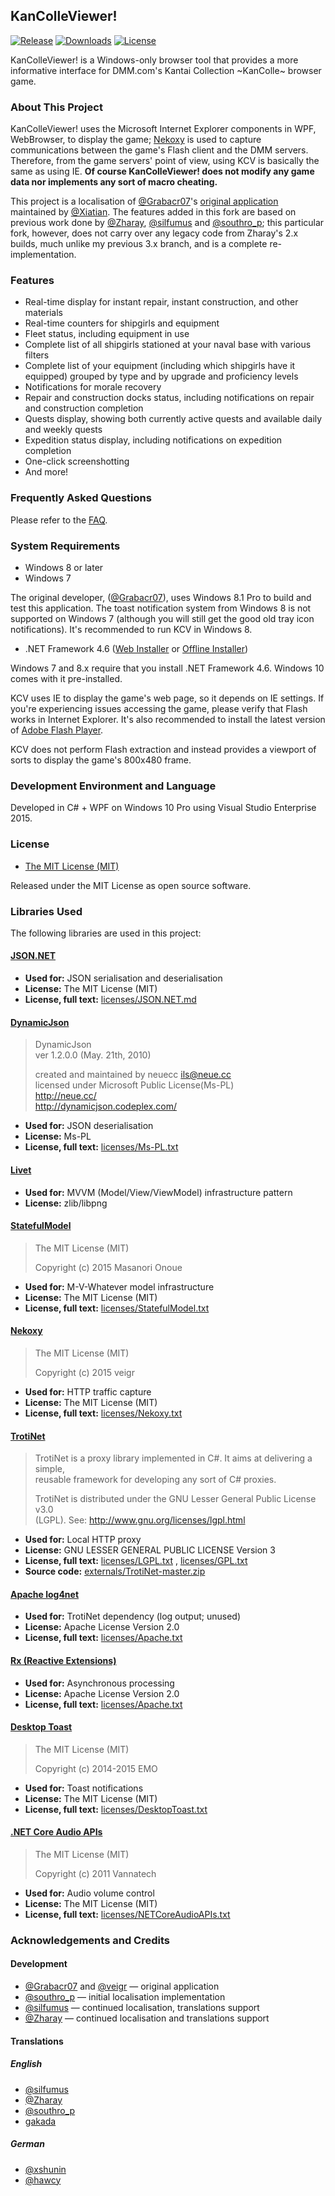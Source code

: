 ﻿KanColleViewer!
--

[![Release](https://img.shields.io/github/release/UncleClapton/KanColleViewer.svg?style=flat-square)](https://github.com/UncleClapton/KanColleViewer/releases/latest)
[![Downloads](https://img.shields.io/github/downloads/UncleClapton/KanColleViewer/latest/total.svg?style=flat-square)](https://github.com/UncleClapton/KanColleViewer/releases/latest)
[![License](https://img.shields.io/github/license/UncleClapton/KanColleViewer.svg?style=flat-square)](https://github.com/UncleClapton/KanColleViewer/blob/develop/LICENSE.txt)


KanColleViewer! is a Windows-only browser tool that provides a more informative interface for DMM.com's Kantai Collection ~KanColle~ browser game.

### About This Project

KanColleViewer! uses the Microsoft Internet Explorer components in WPF, WebBrowser, to display the game; [Nekoxy](https://github.com/veigr/Nekoxy) is used to capture communications between the game's Flash client and the DMM servers.
Therefore, from the game servers' point of view, using KCV is basically the same as using IE.
**Of course KanColleViewer! does not modify any game data nor implements any sort of macro cheating.**

This project is a localisation of [@Grabacr07](https://twitter.com/Grabacr07)'s [original application](http://grabacr.net/kancolleviewer) maintained by [@Xiatian](https://twitter.com/Xiatian). The features added in this fork are based on previous work done by [@Zharay](http://twitter.com/Zharay), [@silfumus](http://twitter.com/silfumus) and [@southro_p](https://twitter.com/southro_p); this particular fork, however, does not carry over any legacy code from Zharay's 2.x builds, much unlike my previous 3.x branch, and is a complete re-implementation.

### Features

* Real-time display for instant repair, instant construction, and other materials
* Real-time counters for shipgirls and equipment
* Fleet status, including equipment in use
* Complete list of all shipgirls stationed at your naval base with various filters
* Complete list of your equipment (including which shipgirls have it equipped) grouped by type and by upgrade and proficiency levels
* Notifications for morale recovery
* Repair and construction docks status, including notifications on repair and construction completion
* Quests display, showing both currently active quests and available daily and weekly quests
* Expedition status display, including notifications on expedition completion
* One-click screenshotting
* And more!

### Frequently Asked Questions
Please refer to the [FAQ](https://github.com/Yuubari/KanColleViewer/wiki/Frequently-Asked-Questions).

### System Requirements

* Windows 8 or later
* Windows 7

The original developer, ([@Grabacr07](https://twitter.com/Grabacr07)), uses Windows 8.1 Pro to build and test this application.
The toast notification system from Windows 8 is not supported on Windows 7 (although you will still get the good old tray icon notifications). It's recommended to run KCV in Windows 8.

* .NET Framework 4.6 ([Web Installer](https://www.microsoft.com/en-us/download/details.aspx?id=48130) or [Offline Installer](https://www.microsoft.com/en-us/download/details.aspx?id=48137))

Windows 7 and 8.x require that you install .NET Framework 4.6.
Windows 10 comes with it pre-installed.

KCV uses IE to display the game's web page, so it depends on IE settings. If you're experiencing issues accessing the game, please verify that Flash works in Internet Explorer. It's also recommended to install the latest version of [Adobe Flash Player](https://get.adobe.com/flashplayer/).

KCV does not perform Flash extraction and instead provides a viewport of sorts to display the game's 800x480 frame.



### Development Environment and Language

Developed in C# + WPF on Windows 10 Pro using Visual Studio Enterprise 2015.

### License

* [The MIT License (MIT)](LICENSE.txt)

Released under the MIT License as open source software.

### Libraries Used

The following libraries are used in this project:

#### [JSON.NET](http://www.newtonsoft.com/json)

* **Used for:** JSON serialisation and deserialisation
* **License:** The MIT License (MIT)
* **License, full text:** [licenses/JSON.NET.md](licenses/JSON.NET.md)

#### [DynamicJson](http://dynamicjson.codeplex.com/)

> DynamicJson  
> ver 1.2.0.0 (May. 21th, 2010)
>
> created and maintained by neuecc <ils@neue.cc>  
> licensed under Microsoft Public License(Ms-PL)  
> http://neue.cc/  
> http://dynamicjson.codeplex.com/

* **Used for:** JSON deserialisation
* **License:** Ms-PL
* **License, full text:** [licenses/Ms-PL.txt](licenses/Ms-PL.txt)

#### [Livet](http://ugaya40.hateblo.jp/entry/Livet)

* **Used for:** MVVM (Model/View/ViewModel) infrastructure pattern
* **License:** zlib/libpng

#### [StatefulModel](http://ugaya40.hateblo.jp/entry/StatefulModel)

> The MIT License (MIT)
>
> Copyright (c) 2015 Masanori Onoue

* **Used for:** M-V-Whatever model infrastructure
* **License:** The MIT License (MIT)
* **License, full text:** [licenses/StatefulModel.txt](licenses/StatefulModel.txt)

#### [Nekoxy](https://github.com/veigr/Nekoxy)

> The MIT License (MIT)
>
> Copyright (c) 2015 veigr

* **Used for:** HTTP traffic capture
* **License:** The MIT License (MIT)
* **License, full text:** [licenses/Nekoxy.txt](licenses/Nekoxy.txt)

#### [TrotiNet](https://github.com/krys-g/TrotiNet)

> TrotiNet is a proxy library implemented in C#. It aims at delivering a simple,  
> reusable framework for developing any sort of C# proxies.
>
> TrotiNet is distributed under the GNU Lesser General Public License v3.0  
> (LGPL). See: http://www.gnu.org/licenses/lgpl.html

* **Used for:** Local HTTP proxy
* **License:** GNU LESSER GENERAL PUBLIC LICENSE Version 3
* **License, full text:** [licenses/LGPL.txt](licenses/LGPL.txt) , [licenses/GPL.txt](licenses/GPL.txt)
* **Source code:** [externals/TrotiNet-master.zip](externals/TrotiNet-master.zip)

#### [Apache log4net](https://logging.apache.org/log4net/)

* **Used for:** TrotiNet dependency (log output; unused)
* **License:** Apache License Version 2.0
* **License, full text:** [licenses/Apache.txt](licenses/Apache.txt)

#### [Rx (Reactive Extensions)](https://rx.codeplex.com/)

* **Used for:** Asynchronous processing
* **License:** Apache License Version 2.0
* **License, full text:** [licenses/Apache.txt](licenses/Apache.txt)

#### [Desktop Toast](https://github.com/emoacht/DesktopToast)

> The MIT License (MIT)
>
> Copyright (c) 2014-2015 EMO

* **Used for:** Toast notifications
* **License:** The MIT License (MIT)
* **License, full text:** [licenses/DesktopToast.txt](licenses/DesktopToast.txt)

#### [.NET Core Audio APIs](https://netcoreaudio.codeplex.com/)

> The MIT License (MIT)
>
> Copyright (c) 2011 Vannatech

* **Used for:** Audio volume control
* **License:** The MIT License (MIT)
* **License, full text:** [licenses/NETCoreAudioAPIs.txt](licenses/NETCoreAudioAPIs.txt)

### Acknowledgements and Credits

#### Development
* [@Grabacr07](https://twitter.com/Grabacr07) and [@veigr](https://twitter.com/veigr) — original application
* [@southro_p](https://twitter.com/southro_p) — initial localisation implementation
* [@silfumus](http://twitter.com/silfumus) — continued localisation, translations support
* [@Zharay](http://twitter.com/Zharay) — continued localisation and translations support

#### Translations

##### English
* [@silfumus](http://twitter.com/silfumus)
* [@Zharay](http://twitter.com/Zharay)
* [@southro_p](https://twitter.com/southro_p)
* [gakada](https://github.com/gakada/)

##### German
* [@xshunin](https://twitter.com/xshunin)
* [@hawcy](https://twitter.com/halcy)
